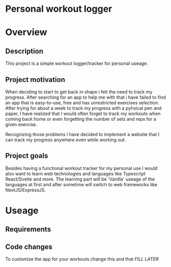 # Personal workout logger

# Overview
## Description
This project is a simple workout logger/tracker for personal useage.

## Project motivation
When deciding to start to get back in shape i felt the need to track my progress. After searching for an app to help me with that i have failed to find an app that is easy-to-use, free and  has unrestricted exercises selection.
After trying for about a week to track my progress with a pyhsical pen and paper, I have realized that I would often forget to track my workouts when coming back home or even forgetting the number of sets and reps for a given exercise. 

Recognizing those problems I have decided to implement a website that I can track my progress anywhere even while working out.

## Project goals
Besides having a functional workout tracker for my personal use I would also want to learn web technologies and languages like Typescript React/Svelte and more.
The learning part will be 'Vanilla' useage of the languages at first and after sometime will switch to web frameworks like NextJS/ExpressJS.

# Useage
## Requirements

## Code changes
To customize the app for your workouts change this and that *FILL LATER*


